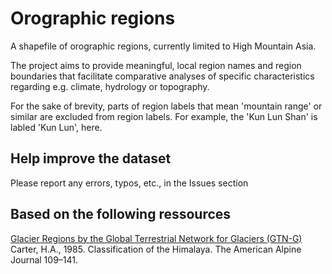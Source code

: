 # Orographic regions
A shapefile of orographic regions, currently limited to High Mountain Asia.

The project aims to provide meaningful, local region names and region boundaries that facilitate comparative analyses of specific characteristics regarding e.g. climate, hydrology or topography.

For the sake of brevity, parts of region labels that mean 'mountain range' or similar are excluded from region labels. For example, the 'Kun Lun Shan' is labled 'Kun Lun', here.

## Help improve the dataset
Please report any errors, typos, etc., in the Issues section 

## Based on the following ressources
[Glacier Regions by the Global Terrestrial Network for Glaciers (GTN-G)](https://www.gtn-g.ch/data_catalogue_glacreg/)
Carter, H.A., 1985. Classification of the Himalaya. The American Alpine Journal 109–141.

